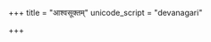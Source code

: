 +++
title = "आश्वसूक्तम्"
unicode_script = "devanagari"

+++
<div class="js_include" url="/vedAH_sAma/paravastu-saama/devaH/indraH/Ashva-sUktam/"  newLevelForH1="1" includeTitle="false"> </div>